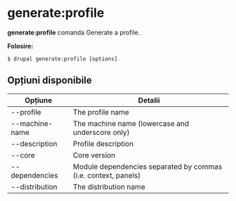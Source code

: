 # generate:profile
**generate:profile** comanda Generate a profile.

**Folosire:**
```
$ drupal generate:profile [options] 
```

## Opțiuni disponibile
Opțiune | Detalii
-------|-------------
--profile | The profile name
--machine-name | The machine name (lowercase and underscore only)
--description | Profile description
--core | Core version
--dependencies | Module dependencies separated by commas (i.e. context, panels)
--distribution | The distribution name
